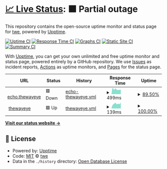 # [📈 Live Status](https://demo.upptime.js.org): <!--live status--> **🟧 Partial outage**

This repository contains the open-source uptime monitor and status page for [twe](https://thewayeye.net), powered by [Upptime](https://github.com/upptime/upptime).

[![Uptime CI](https://github.com/madfunkydemon/upptime/workflows/Uptime%20CI/badge.svg)](https://github.com/madfunkydemon/upptime/actions?query=workflow%3A%22Uptime+CI%22)
[![Response Time CI](https://github.com/madfunkydemon/upptime/workflows/Response%20Time%20CI/badge.svg)](https://github.com/madfunkydemon/upptime/actions?query=workflow%3A%22Response+Time+CI%22)
[![Graphs CI](https://github.com/madfunkydemon/upptime/workflows/Graphs%20CI/badge.svg)](https://github.com/madfunkydemon/upptime/actions?query=workflow%3A%22Graphs+CI%22)
[![Static Site CI](https://github.com/madfunkydemon/upptime/workflows/Static%20Site%20CI/badge.svg)](https://github.com/madfunkydemon/upptime/actions?query=workflow%3A%22Static+Site+CI%22)
[![Summary CI](https://github.com/madfunkydemon/upptime/workflows/Summary%20CI/badge.svg)](https://github.com/madfunkydemon/upptime/actions?query=workflow%3A%22Summary+CI%22)

With [Upptime](https://upptime.js.org), you can get your own unlimited and free uptime monitor and status page, powered entirely by a GitHub repository. We use [Issues](https://github.com/madfunkydemon/upptime/issues) as incident reports, [Actions](https://github.com/madfunkydemon/upptime/actions) as uptime monitors, and [Pages](https://demo.upptime.js.org) for the status page.

<!--start: status pages-->
<!-- This summary is generated by Upptime (https://github.com/upptime/upptime) -->
<!-- Do not edit this manually, your changes will be overwritten -->
<!-- prettier-ignore -->
| URL | Status | History | Response Time | Uptime |
| --- | ------ | ------- | ------------- | ------ |
| <img alt="" src="https://icons.duckduckgo.com/ip3/echo.thewayeye.net.ico" height="13"> [echo.thewayeye](https://echo.thewayeye.net) | 🟥 Down | [echo-thewayeye.yml](https://github.com/madfunkydemon/gha/commits/HEAD/history/echo-thewayeye.yml) | <details><summary><img alt="Response time graph" src="./graphs/echo-thewayeye/response-time-week.png" height="20"> 499ms</summary><br><a href="https://madfunkydemon.github.io/gha/history/echo-thewayeye"><img alt="Response time 523" src="https://img.shields.io/endpoint?url=https%3A%2F%2Fraw.githubusercontent.com%2Fmadfunkydemon%2Fgha%2FHEAD%2Fapi%2Fecho-thewayeye%2Fresponse-time.json"></a><br><a href="https://madfunkydemon.github.io/gha/history/echo-thewayeye"><img alt="24-hour response time 0" src="https://img.shields.io/endpoint?url=https%3A%2F%2Fraw.githubusercontent.com%2Fmadfunkydemon%2Fgha%2FHEAD%2Fapi%2Fecho-thewayeye%2Fresponse-time-day.json"></a><br><a href="https://madfunkydemon.github.io/gha/history/echo-thewayeye"><img alt="7-day response time 499" src="https://img.shields.io/endpoint?url=https%3A%2F%2Fraw.githubusercontent.com%2Fmadfunkydemon%2Fgha%2FHEAD%2Fapi%2Fecho-thewayeye%2Fresponse-time-week.json"></a><br><a href="https://madfunkydemon.github.io/gha/history/echo-thewayeye"><img alt="30-day response time 521" src="https://img.shields.io/endpoint?url=https%3A%2F%2Fraw.githubusercontent.com%2Fmadfunkydemon%2Fgha%2FHEAD%2Fapi%2Fecho-thewayeye%2Fresponse-time-month.json"></a><br><a href="https://madfunkydemon.github.io/gha/history/echo-thewayeye"><img alt="1-year response time 523" src="https://img.shields.io/endpoint?url=https%3A%2F%2Fraw.githubusercontent.com%2Fmadfunkydemon%2Fgha%2FHEAD%2Fapi%2Fecho-thewayeye%2Fresponse-time-year.json"></a></details> | <details><summary><a href="https://madfunkydemon.github.io/gha/history/echo-thewayeye">89.50%</a></summary><a href="https://madfunkydemon.github.io/gha/history/echo-thewayeye"><img alt="All-time uptime 97.15%" src="https://img.shields.io/endpoint?url=https%3A%2F%2Fraw.githubusercontent.com%2Fmadfunkydemon%2Fgha%2FHEAD%2Fapi%2Fecho-thewayeye%2Fuptime.json"></a><br><a href="https://madfunkydemon.github.io/gha/history/echo-thewayeye"><img alt="24-hour uptime 26.49%" src="https://img.shields.io/endpoint?url=https%3A%2F%2Fraw.githubusercontent.com%2Fmadfunkydemon%2Fgha%2FHEAD%2Fapi%2Fecho-thewayeye%2Fuptime-day.json"></a><br><a href="https://madfunkydemon.github.io/gha/history/echo-thewayeye"><img alt="7-day uptime 89.50%" src="https://img.shields.io/endpoint?url=https%3A%2F%2Fraw.githubusercontent.com%2Fmadfunkydemon%2Fgha%2FHEAD%2Fapi%2Fecho-thewayeye%2Fuptime-week.json"></a><br><a href="https://madfunkydemon.github.io/gha/history/echo-thewayeye"><img alt="30-day uptime 97.03%" src="https://img.shields.io/endpoint?url=https%3A%2F%2Fraw.githubusercontent.com%2Fmadfunkydemon%2Fgha%2FHEAD%2Fapi%2Fecho-thewayeye%2Fuptime-month.json"></a><br><a href="https://madfunkydemon.github.io/gha/history/echo-thewayeye"><img alt="1-year uptime 97.15%" src="https://img.shields.io/endpoint?url=https%3A%2F%2Fraw.githubusercontent.com%2Fmadfunkydemon%2Fgha%2FHEAD%2Fapi%2Fecho-thewayeye%2Fuptime-year.json"></a></details>
| <img alt="" src="https://thewayeye.net/favicon.ico" height="13"> [thewayeye](https://thewayeye.net) | 🟩 Up | [thewayeye.yml](https://github.com/madfunkydemon/gha/commits/HEAD/history/thewayeye.yml) | <details><summary><img alt="Response time graph" src="./graphs/thewayeye/response-time-week.png" height="20"> 139ms</summary><br><a href="https://madfunkydemon.github.io/gha/history/thewayeye"><img alt="Response time 135" src="https://img.shields.io/endpoint?url=https%3A%2F%2Fraw.githubusercontent.com%2Fmadfunkydemon%2Fgha%2FHEAD%2Fapi%2Fthewayeye%2Fresponse-time.json"></a><br><a href="https://madfunkydemon.github.io/gha/history/thewayeye"><img alt="24-hour response time 137" src="https://img.shields.io/endpoint?url=https%3A%2F%2Fraw.githubusercontent.com%2Fmadfunkydemon%2Fgha%2FHEAD%2Fapi%2Fthewayeye%2Fresponse-time-day.json"></a><br><a href="https://madfunkydemon.github.io/gha/history/thewayeye"><img alt="7-day response time 139" src="https://img.shields.io/endpoint?url=https%3A%2F%2Fraw.githubusercontent.com%2Fmadfunkydemon%2Fgha%2FHEAD%2Fapi%2Fthewayeye%2Fresponse-time-week.json"></a><br><a href="https://madfunkydemon.github.io/gha/history/thewayeye"><img alt="30-day response time 137" src="https://img.shields.io/endpoint?url=https%3A%2F%2Fraw.githubusercontent.com%2Fmadfunkydemon%2Fgha%2FHEAD%2Fapi%2Fthewayeye%2Fresponse-time-month.json"></a><br><a href="https://madfunkydemon.github.io/gha/history/thewayeye"><img alt="1-year response time 135" src="https://img.shields.io/endpoint?url=https%3A%2F%2Fraw.githubusercontent.com%2Fmadfunkydemon%2Fgha%2FHEAD%2Fapi%2Fthewayeye%2Fresponse-time-year.json"></a></details> | <details><summary><a href="https://madfunkydemon.github.io/gha/history/thewayeye">100.00%</a></summary><a href="https://madfunkydemon.github.io/gha/history/thewayeye"><img alt="All-time uptime 99.95%" src="https://img.shields.io/endpoint?url=https%3A%2F%2Fraw.githubusercontent.com%2Fmadfunkydemon%2Fgha%2FHEAD%2Fapi%2Fthewayeye%2Fuptime.json"></a><br><a href="https://madfunkydemon.github.io/gha/history/thewayeye"><img alt="24-hour uptime 100.00%" src="https://img.shields.io/endpoint?url=https%3A%2F%2Fraw.githubusercontent.com%2Fmadfunkydemon%2Fgha%2FHEAD%2Fapi%2Fthewayeye%2Fuptime-day.json"></a><br><a href="https://madfunkydemon.github.io/gha/history/thewayeye"><img alt="7-day uptime 100.00%" src="https://img.shields.io/endpoint?url=https%3A%2F%2Fraw.githubusercontent.com%2Fmadfunkydemon%2Fgha%2FHEAD%2Fapi%2Fthewayeye%2Fuptime-week.json"></a><br><a href="https://madfunkydemon.github.io/gha/history/thewayeye"><img alt="30-day uptime 99.95%" src="https://img.shields.io/endpoint?url=https%3A%2F%2Fraw.githubusercontent.com%2Fmadfunkydemon%2Fgha%2FHEAD%2Fapi%2Fthewayeye%2Fuptime-month.json"></a><br><a href="https://madfunkydemon.github.io/gha/history/thewayeye"><img alt="1-year uptime 99.95%" src="https://img.shields.io/endpoint?url=https%3A%2F%2Fraw.githubusercontent.com%2Fmadfunkydemon%2Fgha%2FHEAD%2Fapi%2Fthewayeye%2Fuptime-year.json"></a></details>

<!--end: status pages-->

[**Visit our status website →**](https://madfunkydemon.github.io/gha/)

## 📄 License

- Powered by: [Upptime](https://github.com/upptime/upptime)
- Code: [MIT](./LICENSE) © [twe](https://thewayeye.net)
- Data in the `./history` directory: [Open Database License](https://opendatacommons.org/licenses/odbl/1-0/)
